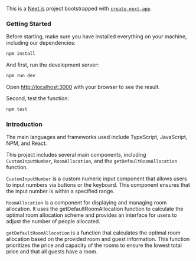 This is a [Next.js](https://nextjs.org/) project bootstrapped with [`create-next-app`](https://github.com/vercel/next.js/tree/canary/packages/create-next-app).

### Getting Started

Before starting, make sure you have installed everything on your machine, including our dependencies:

```bash
npm install
```

And first, run the development server:

```bash
npm run dev
```

Open [http://localhost:3000](http://localhost:3000) with your browser to see the result.

Second, test the function:

```bash 
npm test
```

### Introduction
The main languages and frameworks used include TypeScript, JavaScript, NPM, and React. 

This project includes several main components, including `CustomInputNumber`, `RoomAllocation`, and the `getDefaultRoomAllocation` function.

`CustomInputNumber` is a custom numeric input component that allows users to input numbers via buttons or the keyboard. This component ensures that the input number is within a specified range.  

`RoomAllocation` is a component for displaying and managing room allocation. It uses the getDefaultRoomAllocation function to calculate the optimal room allocation scheme and provides an interface for users to adjust the number of people allocated.  

`getDefaultRoomAllocation` is a function that calculates the optimal room allocation based on the provided room and guest information. This function prioritizes the price and capacity of the rooms to ensure the lowest total price and that all guests have a room.